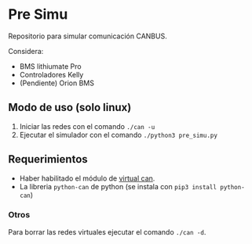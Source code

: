 # Pre Simu

Repositorio para simular comunicación CANBUS.

Considera:
* BMS lithiumate Pro
* Controladores Kelly
* (Pendiente) Orion BMS

## Modo de uso (solo linux)

1. Iniciar las redes con el comando `./can -u`
2. Ejecutar el simulador con el comando `./python3 pre_simu.py`

## Requerimientos

* Haber habilitado el módulo de [virtual can](https://www.pragmaticlinux.com/2021/10/how-to-create-a-virtual-can-interface-on-linux/).
* La libreria `python-can` de python (se instala con `pip3 install python-can`)

### Otros

Para borrar las redes virtuales ejecutar el comando `./can -d`.
